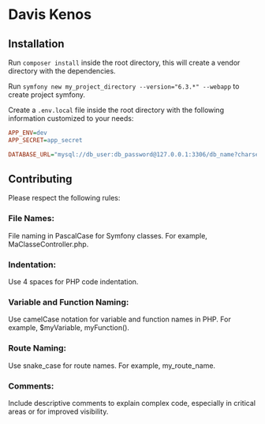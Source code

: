 # Davis Kenos

## Installation

Run `composer install` inside the root directory, this will create a vendor directory with the dependencies.

Run `symfony new my_project_directory --version="6.3.*" --webapp` to create project symfony.

Create a `.env.local` file inside the root directory with the following information customized to your needs:

```ini
APP_ENV=dev
APP_SECRET=app_secret

DATABASE_URL="mysql://db_user:db_password@127.0.0.1:3306/db_name?charset=utf8"
```

## Contributing

Please respect the following rules:

### File Names:

File naming in PascalCase for Symfony classes. For example, MaClasseController.php.

### Indentation:

Use 4 spaces for PHP code indentation.

### Variable and Function Naming:

Use camelCase notation for variable and function names in PHP. For example, $myVariable, myFunction().

### Route Naming:

Use snake_case for route names. For example, my_route_name.

### Comments:

Include descriptive comments to explain complex code, especially in critical areas or for improved visibility.